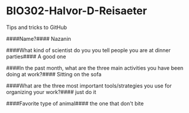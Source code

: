 # BIO302-Halvor-D-Reisaeter
Tips and tricks to GitHub


####Name?####
Nazanin


####What kind of scientist do you you tell people you are at dinner parties####
A good one

####In the past month, what are the three main activities you have been doing at work?####
Sitting on the sofa

####What are the three most important tools/strategies you use for organizing your work?####
just do it

####Favorite type of animal####
the one that don't bite
